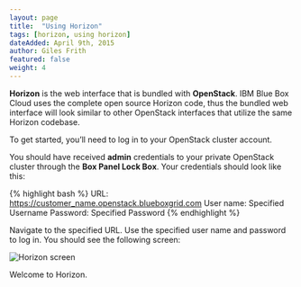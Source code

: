 ```yaml
---
layout: page
title:  "Using Horizon"
tags: [horizon, using horizon]
dateAdded: April 9th, 2015
author: Giles Frith
featured: false
weight: 4
---
```


**Horizon** is the web interface that is bundled with **OpenStack**. IBM Blue Box Cloud uses the complete open source Horizon code, thus the bundled web interface will look similar to other OpenStack interfaces that utilize the same Horizon codebase.

To get started, you’ll need to log in to your OpenStack cluster account.

You should have received **admin** credentials to your private OpenStack cluster through the **Box Panel Lock Box**. Your credentials should look like this:

{% highlight bash %}
URL: https://customer_name.openstack.blueboxgrid.com
User name: Specified Username
Password: Specified Password
{% endhighlight %}

Navigate to the specified URL. Use the specified user name and password to log in. You should see the following screen:

![Horizon screen](https://s3.amazonaws.com/helpjuice_production/uploads/upload/image/2134/7902/Horizon_home__1_.png )

Welcome to Horizon.
